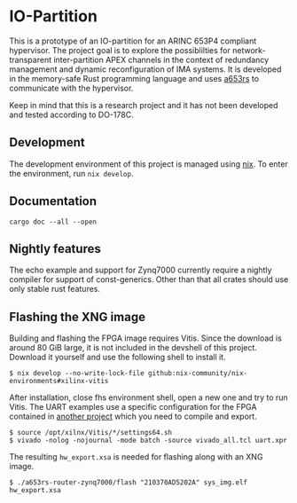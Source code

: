 # IO-Partition

This is a prototype of an IO-partition for an ARINC 653P4 compliant hypervisor.
The project goal is to explore the possiblilties for network-transparent
inter-partition APEX channels in the context of redundancy management and
dynamic reconfiguration of IMA systems. It is developed in the memory-safe
Rust programming language and uses [a653rs](https://github.com/DLR-FT/a653rs)
to communicate with the hypervisor.

Keep in mind that this is a research project and it has not been developed and
tested according to DO-178C.

## Development

The development environment of this project is managed using [nix](https://nixos.org/download.html#download-nix).
To enter the environment, run `nix develop`.

## Documentation

```
cargo doc --all --open
```

## Nightly features

The echo example and support for Zynq7000 currently require a nightly compiler for support of const-generics.
Other than that all crates should use only stable rust features. 

## Flashing the XNG image

Building and flashing the FPGA image requires Vitis. Since the download is around 80 GiB large, it is not included in the devshell of this project.
Download it yourself and use the following shell to install it.

```
$ nix develop --no-write-lock-file github:nix-community/nix-environments#xilinx-vitis
```

After installation, close fhs environment shell, open a new one and try to run Vitis.
The UART examples use a specific configuration for the FPGA contained in [another project](https://gitlab.dlr.de/projekt-resilienz/vivado-coraz7-uart) which you need to compile and export.

```
$ source /opt/xilnx/Vitis/*/settings64.sh
$ vivado -nolog -nojournal -mode batch -source vivado_all.tcl uart.xpr
```

The resulting `hw_export.xsa` is needed for flashing along with an XNG image.

```
$ ./a653rs-router-zynq7000/flash "210370AD5202A" sys_img.elf hw_export.xsa
```
